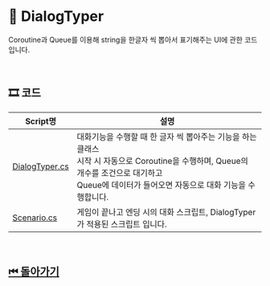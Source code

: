 # 🔎 DialogTyper

Coroutine과 Queue를 이용해 string을 한글자 씩 뽑아서 표기해주는 UI에 관한 코드입니다.


<!-- ![이미지]()-->

<br>

## 🎞 코드 

| Script명 | 설명 |
|---|---|
|[DialogTyper.cs](./DialogTyper.cs) | 대화기능을 수행할 때 한 글자 씩 뽑아주는 기능을 하는 클래스<br>시작 시 자동으로 Coroutine을 수행하며, Queue의 개수를 조건으로 대기하고<br>Queue에 데이터가 들어오면 자동으로 대화 기능을 수행합니다. |
|[Scenario.cs](./Scenario.cs)|게임이 끝나고 엔딩 시의 대화 스크립트, DialogTyper가 적용된 스크립트 입니다.|

<br>

## [⏮ 돌아가기](../../)
